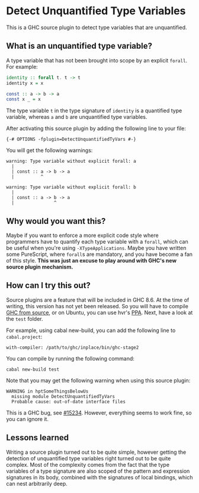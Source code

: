 Detect Unquantified Type Variables
==================================

This is a GHC source plugin to detect type variables that are unquantified.


What is an unquantified type variable?
--------------------------------------

A type variable that has not been brought into scope by an explicit `forall`.
For example:

```haskell
identity :: forall t. t -> t
identity x = x

const :: a -> b -> a
const x _ = x
```

The type variable `t` in the type signature of `identity` is a quantified type
variable, whereas `a` and `b` are unquantified type variables.

After activating this source plugin by adding the following line to your file:
```
{-# OPTIONS -fplugin=DetectUnquantifiedTyVars #-}
```

You will get the following warnings:

```
warning: Type variable without explicit forall: a
  |
  | const :: a -> b -> a
  |          ^

warning: Type variable without explicit forall: b
  |
  | const :: a -> b -> a
  |               ^
```


Why would you want this?
------------------------

Maybe if you want to enforce a more explicit code style where programmers have
to quantify each type variable with a `forall`, which can be useful when
you're using `-XTypeApplications`. Maybe you have written some PureScript,
where `forall`s are mandatory, and you have become a fan of this style. **This
was just an excuse to play around with GHC's new source plugin mechanism.**


How can I try this out?
-----------------------

Source plugins are a feature that will be included in GHC 8.6. At the time of
writing, this version has not yet been released. So you will have to compile
[GHC from source][QuickStart], or on Ubuntu, you can use hvr's [PPA]. Next,
have a look at the `test` folder.

For example, using cabal new-build, you can add the following line to
`cabal.project`:

```
with-compiler: /path/to/ghc/inplace/bin/ghc-stage2
```

You can compile by running the following command:

```
cabal new-build test
```

Note that you may get the following warning when using this source plugin:

```
WARNING in hptSomeThingsBelowUs
  missing module DetectUnquantifiedTyVars
  Probable cause: out-of-date interface files
```

This is a GHC bug, see [#15234]. However, everything seems to work fine, so
you can ignore it.


Lessons learned
---------------

Writing a source plugin turned out to be quite simple, however getting the
detection of unquantified type variables right turned out to be quite complex.
Most of the complexity comes from the fact that the type variables of a type
signature are also scoped of the pattern and expression signatures in its
body, combined with the signatures of local bindings, which can nest
arbitrarily deep.


[QuickStart]: https://ghc.haskell.org/trac/ghc/wiki/Building/QuickStart
[PPA]: https://launchpad.net/~hvr/+archive/ubuntu/ghc
[#15234]: https://ghc.haskell.org/trac/ghc/ticket/15234
[syb]: http://hackage.haskell.org/package/syb
